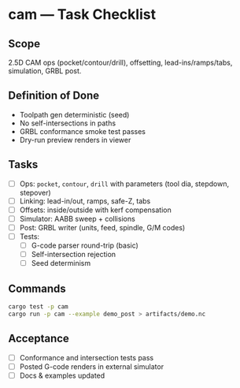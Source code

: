 # cam — Task Checklist

## Scope
2.5D CAM ops (pocket/contour/drill), offsetting, lead-ins/ramps/tabs, simulation, GRBL post.

## Definition of Done
- Toolpath gen deterministic (seed)
- No self-intersections in paths
- GRBL conformance smoke test passes
- Dry-run preview renders in viewer

## Tasks
- [ ] Ops: `pocket`, `contour`, `drill` with parameters (tool dia, stepdown, stepover)
- [ ] Linking: lead-in/out, ramps, safe-Z, tabs
- [ ] Offsets: inside/outside with kerf compensation
- [ ] Simulator: AABB sweep + collisions
- [ ] Post: GRBL writer (units, feed, spindle, G/M codes)
- [ ] Tests:
  - [ ] G-code parser round-trip (basic)
  - [ ] Self-intersection rejection
  - [ ] Seed determinism

## Commands
```bash
cargo test -p cam
cargo run -p cam --example demo_post > artifacts/demo.nc
```

## Acceptance
- [ ] Conformance and intersection tests pass
- [ ] Posted G-code renders in external simulator
- [ ] Docs & examples updated
